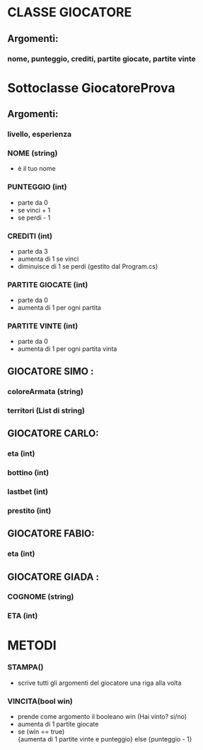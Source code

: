 # CLASSE GIOCATORE
## Argomenti: 
### nome, punteggio, crediti, partite giocate, partite vinte
 
# Sottoclasse GiocatoreProva 
## Argomenti:
### livello, esperienza

### NOME (string)

- è il tuo nome

### PUNTEGGIO (int)

- parte da 0
- se vinci + 1 
- se perdi - 1

### CREDITI (int)

- parte da 3
- aumenta di 1 se vinci
- diminuisce di 1 se perdi (gestito dal Program.cs) 

### PARTITE GIOCATE (int)

- parte da 0
- aumenta di 1 per ogni partita

### PARTITE VINTE (int)

- parte da 0
- aumenta di 1 per ogni partita vinta

## GIOCATORE SIMO :

### coloreArmata (string)
### territori (List di string)

## GIOCATORE CARLO:

### eta (int)
### bottino (int)
### lastbet (int)
### prestito (int)

## GIOCATORE FABIO:

### eta (int)


## GIOCATORE GIADA :

### COGNOME (string)

### ETA (int)


# METODI 

### STAMPA()

- scrive tutti gli argomenti del giocatore una riga alla volta

### VINCITA(bool win)

- prende come argomento il booleano win (Hai vinto? si/no)
- aumenta di 1 partite giocate 
- se (win == true) <br/>
  {aumenta di 1 partite vinte e punteggio}
  else 
  {punteggio - 1}


